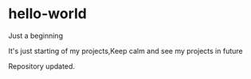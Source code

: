 # hello-world

Just a beginning

It's just starting of my projects,Keep calm and see my projects in future

Repository updated.
